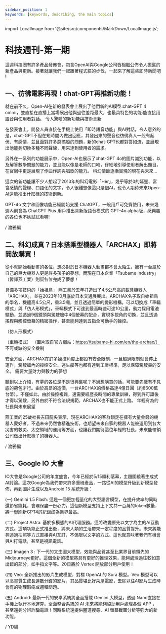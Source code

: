 ```yaml
---
sidebar_position: 1
keywords: [keywords, describing, the main topics]
---
```


import LocalImage from '@site/src/components/MarkDown/LocalImage.js';

# 科技週刊-第一期

這週科技圈有許多產品發佈會，包含OpenAI與Google公司皆相繼公佈令人振奮的新產品與更新。接著就讓我們一起跟著程式貓的步伐，一起來了解這些即時新聞吧 !

## 一、彷彿電影再現！chat-GPT再推新功能！

就在前不久，Open-AI在新的發表會上展出了他們新的AI模型:chat-GPT 4 ommi，並直接在直播上當場展出他與過往差距最大，也最具特色的功能:能直接用語音與使用者對話。
令人驚嘆的新功能與技術革新

在發表會上，開發人員直接在手機上使用「即時語音功能」與AI對話，令人意外的是，chat-GPT不但在短時間內做出回應，其發出來的聲音也彷彿真人一般有起伏、有感情，並且面對許多惡搞般的問題，新的chat-GPT也都對答如流，並展現出他能夠切換多種不同聲線，用來達到使用者的需求。

另外在一系列的功能展示中，Open-AI也展示了chat-GPT 4o的圖片識別功能，以及解答數學問題的能力，並且能以像是老師的口吻，仔細地引導使用者解出題目。在官網中更是展現了作曲作詞與唱歌的能力。
科幻情節逐漸實現的現在與未來...

這次的新功能讓不少人想起了2013年的科幻電影「Her」，幾乎等於0的延遲、富含感情的聲線、口語化的文字，令人很難想像這只是個AI，也令人期待未來Open-AI還能推出什麼樣的技術創新。

GPT-4o 文字和圖像功能已經開始支援 ChatGPT，一般用戶可免費使用，未來幾週內則會為 ChatGPT Plus 用戶推出具新版語音模式的 GPT-4o alpha版，感興趣的各位也不妨試試看喔!

/ 渡鴉編

## 二、科幻成真？日本搭乘型機器人「ARCHAX」即將開放購買！

從小就開始看動畫的各位，想必對於日本機器人動畫都不會太陌生，擁有一台屬於自己的巨大機器人更是許多孩子的夢想，而現在日本企業「Tsubame Industry」（暫譯燕工業）則幫各位完成了夢想！

具備多項技術的「始祖鳥」
燕工業於去年打造出了4.5公尺高的載具機器人「ARCHAX」，並在2023年10月底於日本交通展展出。ARCHAX名子取自始祖鳥的學名，機體高4.5公尺，重3.5噸，並且透過簡單的變形機構，可以切換成「車輛模式」與「仿人形模式」，車輛模式下可達到最高時速可達10公里，動力採用電池驅動，並透過9個鏡頭與駕駛艙中4個螢幕的配合，實現多視角的切換，並且透過搖桿與觸控螢幕的精密操作，甚至能夠達到五指全可動手的操控。

<LocalImage path="/technews/1/1.png" alt="描述這張圖片" />

（仿人形模式）


（車輛模式）
（圖片取自官方網站：https://tsubame-hi.com/en/the-archax/）
不可或缺的安全機制

安全方面，ARCHAX在許多操控角度上都設有安全限制，一旦超過限制就會停止運作，駕駛艙內的操控安全、逃生艙等也都有達到工業標準，足以保障駕駛員的安全。
需要大量財力與毅力的夢想

聽到以上介紹，有夢的各位是不是很興奮呢？不過想購買的話，可能要先擁有不見底的荷包才行。由於高昂的造價，一台ARCHAX的價格高達4億日圓（約8600萬台幣）。不僅如此，由於操控複雜，還需要經歷長時間的專業訓練，得到許可證後才得以駕駛，另外由於不符合法規規範，ARCHAX也不能正式上路。
年輕有為的社長與未來展望

燕工業的25歲社長吉田龍央表示，現在ARCHAX的客群鎖定在擁有大量金錢的機器人愛好者，不過未來仍然會精進技術，也期望未來自家的機器人能被運用到各大災害的救災、太空領域的運用等方面，也讓我們期待這位年輕的社長，未來能帶領公司做出什麼樣子的機器人。

/ 渡鴉編

## 三、Google IO 大會

IO大會是Google公司的年度盛會，今年已經於5/15順利落幕，主題圍繞著生成式AI討論。這次Google為我們帶來許多重磅產品，一路從AI的模型升級到新模型發佈，再到圖片生成以及Android 15 系統升級：

(一) Gemini 1.5 Flash: 
這是一個更加輕量化的大型語言模型，在提升效率的同時還節省能耗，會環保盡一份心力。這個新模型支持上下文共一百萬的token數量，將一舉刷新GPT4的紀錄成為業界最高。

(二) Project Astra:
基於多模態的AI代理服務。這將改變原先以文字為主的AI互動方式。這項功能正式推出後，將未人類的生活帶來一定程度的品質提升。未來將能夠透過拍照等方式直接與AI互訂，不侷限以文字的方式。這也就意味著我們有機會與AI打電話，甚至是視訊電話。

(三) Imagen 3 :
下一代的文生圖大模型，效能與品質甚至比業界目前領先的Midjourneye更好。這個全新的模型將具有更好的推理效果，能夠處理過往較如意出錯的部分，如手指文字等。20日將於 Vertex 開放部分用戶使用！

(四) Veo:
全新推出的影片生成模型，對標 OpenAI 的 Sora 模型。Veo 模型可以以高畫質生成長達數分鐘的影片，其品質堪比好萊屋電影，去除以往AI影片生成時會有的物理瑕疵或邏輯問題。

(五) Android:
最新一代的安卓系統將全面搭載 Gemini 大模型，透過 Nano直接在手機上執行本地運算。全面整合系統的 AI 未來將能夠協助用戶處理各個 APP ，甚至還夠分辨詐騙電話！同時系統還提供圈選搜尋、AI 螢幕截圖分析等強大的新功能。

/ YD編